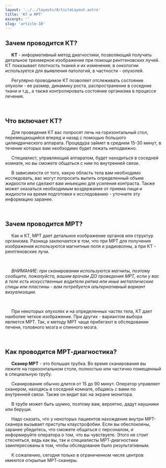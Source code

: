 ```yaml
---
layout: '../../layouts/ArticleLayout.astro'
title: 'КТ и МРТ'
excerpt: ''
slug: 'article-10'
---
```


<style>
    p {
        text-indent: 20px;
    }
    h2 {
        font-size: 20px; 
        font-weight: bold;
    }
    ul {
        list-style-type: disc; 
        padding-left: 20px;
    }
    .info {
        background-color: rgb(76, 96, 133);
        color: white; 
        padding: 20px; 
        text-align: center;
        text-indent: 0;
    }
</style>


<h2>Зачем проводится КТ?</h2>
<p>
    <b>КТ</b> - информативный метод диагностики, позволяющий получить
    детальное трехмерное изображение при помощи рентгеновских
    лучей. КТ показывает плотность
    тканей и их изменения; в онкологии используется для выявления
    патологий, в частности - опухолей.
</p>
<p>
    Регулярно проводимое КТ позволяет отслеживать состояние
    опухоли - ее размер, динамику роста, распространение в соседние
    ткани и т.д., а также контролировать состояние организма в процессе лечения.
</p>

<br>

<h2>Что включает КТ?</h2>
<p>
    Для проведения КТ вас попросят лечь на горизонтальный стол,
    перемещающийся вперед и назад
    с помощью большого цилиндрического аппарата. Процедура займет
    в среднем 15-30 минут, в течение
    которых вам необходимо будет лежать неподвижно.
</p>
<p>
    Специалист, управляющий аппаратом, будет находиться в соседней комнате, но вы сможете общаться с ним по внутренней связи.
</p>
<p>
    В зависимости от того, какую
    область тела вам необходимо исследовать, вас могут попросить
    выпить определенный объем жидкости или сделают вам инъекцию
    для усиления контраста. Также
    может оказаться необходимым
    воздержание от приема пищи и
    жидкости на время подготовки к
    исследованию - уточните эту информацию заранее.
</p>

<br>
<h2>Зачем проводится МРТ?</h2>
<p>
    Как и КТ, МРТ дает детальное
    изображение органов или структур
    организма. Разница заключается
    в том, что при МРТ для получения
    изображения используются магнитные поля и радиоволны, а при
    КТ - рентгеновские лучи.
</p>
<br>
<p style="font-style: italic">
    ВНИМАНИЕ: при сканировании
    используются магниты, поэтому
    сообщите, пожалуйста, вашим врачам
    ДО проведения МРТ, если у вас в теле
    есть искусственные водители ритма или
    иные металлические спицы или пластины - вам потребуется альтернативный
    вариант визуализации.
</p>
<br>
<p>
    При некоторых опухолях и на
    определенных частях тела, КТ
    дает наиболее четкое изображение. При других - вариантом выбора является МРТ. 
    Так, к методу МРТ чаще прибегают в обследовании печени, головного мозга и
    спинного мозга.
</p>

<br>

<h2>Как проводится МРТ-диагностика?</h2>
<p>
    <b>Сканер МРТ</b> - это большая
    трубка. Во время сканирования вы
    лежите на горизонтальном столе,
    полностью или частично помещенный в специальную трубу.
</p>
<p>
    Сканирование обычно длится
    от 15 до 90 минут. Оператор управляет сканером, находясь в соседней комнате, общаясь с вами по
    внутренней связи. Также он видит
    вас на экране монитора.
</p>
<p>
    В трубе может быть шумно, поэтому вам, вероятно, дадут наушники или беруши.
</p>
<p>
    Надо сказать, что у некоторых пациентов нахождение внутри
    МРТ-сканера вызывает приступы
    клаустрофобии. Если вы обеспокоены, заранее убедитесь, 
    что сможете общаться с персоналом, и информируйте оператора о том, что вы чувствуете.
    Этого не стоит стесняться, ведь как вы, так и специалисты МРТ-диагностики заинтересованы в том, чтобы обследование
    было результативным.
</p>
<p>
    К сожалению, сегодня только в
    ограниченном числе центров имеются открытые МРТ-сканеры.
</p>